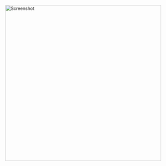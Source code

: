 <img src="C:\Users\Admin\Pictures\Screenshots/Screenshot 2025-04-14 134802.png" alt="Screenshot" width="500"/>
